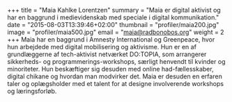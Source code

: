 +++
title = "Maia Kahlke Lorentzen"
summary = "Maia er digital aktivist og har en baggrund i medievidenskab med speciale i digital kommunikation."
date = "2015-08-03T13:39:46+02:00"
thumbnail = "profiler/maia200.jpg"
image = "profiler/maia500.jpg"
email = "maia@radbonobos.org"
weight = 2
+++
Maia har en baggrund i Amnesty International og Greenpeace, hvor hun arbejdede med digital mobilisering og aktivisme. Hun er en af grundlæggerne af tech-aktivist netværket DO:TOPIA, som arrangerer sikkerheds- og programmerings-workshops, særligt henvendt til kvinder og minoriteter. Hun beskæftiger sig desuden med online had-fællesskaber, digital chikane og hvordan man modvirker det. Maia er desuden en erfaren taler og oplægsholder med et talent for at designe involverende workshops og læringsforløb.
